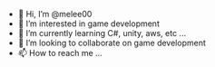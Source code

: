- 👋 Hi, I’m @melee00
- 👀 I’m interested in game development
- 🌱 I’m currently learning C#, unity, aws, etc ...
- 💞️ I’m looking to collaborate on game development
- 📫 How to reach me ...

<!---
melee00/melee00 is a ✨ special ✨ repository because its `README.md` (this file) appears on your GitHub profile.
You can click the Preview link to take a look at your changes.
--->
